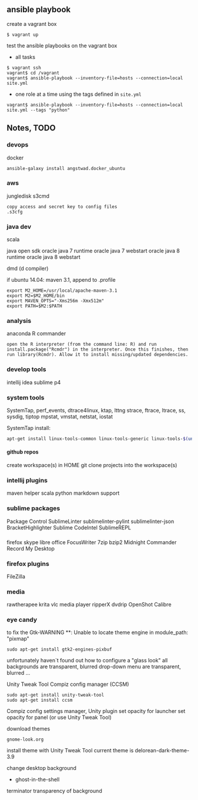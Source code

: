 ## ansible playbook
create a vagrant box
```
$ vagrant up
```

test the ansible playbooks on the vagrant box
* all tasks
```
$ vagrant ssh
vagrant$ cd /vagrant
vagrant$ ansible-playbook --inventory-file=hosts --connection=local site.yml
```

* one role at a time using the tags defined in `site.yml`
```
vagrant$ ansible-playbook --inventory-file=hosts --connection=local site.yml --tags "python"
```


## Notes, TODO

### devops
docker
```
ansible-galaxy install angstwad.docker_ubuntu
```

### aws
jungledisk
s3cmd
```
copy access and secret key to config files
.s3cfg
```

### java dev
scala

java open sdk
oracle java 7 runtime
oracle java 7 webstart
oracle java 8 runtime
oracle java 8 webstart

dmd (d compiler)

if ubuntu 14.04:
	maven 3.1, append to .profile
```
export M2_HOME=/usr/local/apache-maven-3.1
export M2=$M2_HOME/bin
export MAVEN_OPTS="-Xms256m -Xmx512m"
export PATH=$M2:$PATH
```


### analysis
anaconda
R commander
```
open the R interpreter (from the command line: R) and run install.package("Rcmdr") in the interpreter. Once this finishes, then run library(Rcmdr). Allow it to install missing/updated dependencies.
```

### develop tools
intellij idea
sublime
p4

### system tools
SystemTap, perf_events, dtrace4linux, ktap, lttng
strace, ftrace, ltrace, ss, sysdig, tiptop
mpstat, vmstat, netstat, iostat

SystemTap install:
```bash
apt-get install linux-tools-common linux-tools-generic linux-tools-$(uname -r)
```

#### github repos
create workspace(s) in HOME
git clone projects into the workspace(s)

### intellij plugins
maven helper
scala
python
markdown support

### sublime packages
Package Control
SublimeLinter
sublimelinter-pylint
sublimelinter-json
BracketHighlighter
Sublime CodeIntel
SublimeREPL

### 
firefox
skype
libre office
FocusWriter
7zip
bzip2
Midnight Commander
Record My Desktop

### firefox plugins
FileZilla

### media
rawtherapee
krita
vlc media player
ripperX
dvdrip
OpenShot
Calibre

### eye candy
to fix the 
Gtk-WARNING **: Unable to locate theme engine in module_path: "pixmap"
```
sudo apt-get install gtk2-engines-pixbuf
```


unfortunately haven`t found out how to configure a "glass look"
  all backgrounds are transparent, blurred
  drop-down menu are transparent, blurred
  ...

Unity Tweak Tool
Compiz config manager (CCSM)
```
sudo apt-get install unity-tweak-tool
sudo apt-get install ccsm
```

Compiz config settings manager, Unity plugin
	set opacity for launcher
	set opacity for panel (or use Unity Tweak Tool)


download themes
```
gnome-look.org
```

install theme with Unity Tweak Tool
  current theme is delorean-dark-theme-3.9

change desktop background
* ghost-in-the-shell

terminator
	transparency of background
